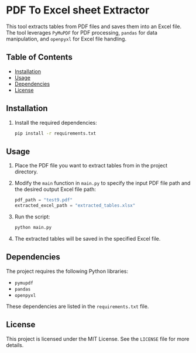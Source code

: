 # PDF To Excel sheet Extractor

This tool extracts tables from PDF files and saves them into an Excel file. The tool leverages `PyMuPDF` for PDF processing, `pandas` for data manipulation, and `openpyxl` for Excel file handling.

## Table of Contents

- [Installation](#installation)
- [Usage](#usage)
- [Dependencies](#dependencies)
- [License](#license)

## Installation

1. Install the required dependencies:
    ```bash
    pip install -r requirements.txt
    ```

## Usage

1. Place the PDF file you want to extract tables from in the project directory.

2. Modify the `main` function in `main.py` to specify the input PDF file path and the desired output Excel file path:
    ```python
    pdf_path = "test9.pdf"
    extracted_excel_path = "extracted_tables.xlsx"
    ```

3. Run the script:
    ```bash
    python main.py
    ```

4. The extracted tables will be saved in the specified Excel file.

## Dependencies

The project requires the following Python libraries:

- `pymupdf`
- `pandas`
- `openpyxl`

These dependencies are listed in the `requirements.txt` file.


## License

This project is licensed under the MIT License. See the `LICENSE` file for more details.
